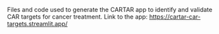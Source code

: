 Files and code used to generate the CARTAR app to identify and validate CAR targets for cancer treatment. Link to the app: https://cartar-car-targets.streamlit.app/  
